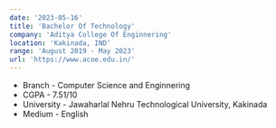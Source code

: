 ```yaml
---
date: '2023-05-16'
title: 'Bachelor Of Technology'
company: 'Aditya College Of Enginnering'
location: 'Kakinada, IND'
range: 'August 2019 - May 2023'
url: 'https://www.acoe.edu.in/'
---
```


- Branch - Computer Science and Enginnering
- CGPA - 7.51/10
- University - Jawaharlal Nehru Technological University, Kakinada
- Medium - English
